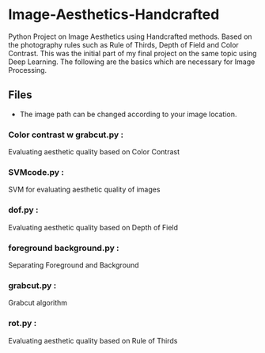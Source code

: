 # Image-Aesthetics-Handcrafted
Python Project on Image Aesthetics using Handcrafted methods. Based on the photography rules such as Rule of Thirds, Depth of Field and Color Contrast. This was the initial part of my final project on the same topic using Deep Learning. The following are the basics which are necessary for Image Processing.

## Files

 - The image path can be changed according to your image location.

 ### Color contrast w grabcut.py : 
 Evaluating aesthetic quality based on Color Contrast

 ### SVMcode.py	: 
 SVM for evaluating aesthetic quality of images

 ### dof.py	: 
 Evaluating aesthetic quality based on Depth of Field

 ### foreground background.py	: 
 Separating Foreground and Background

 ### grabcut.py	: 
 Grabcut algorithm

 ### rot.py : 
 Evaluating aesthetic quality based on Rule of Thirds
